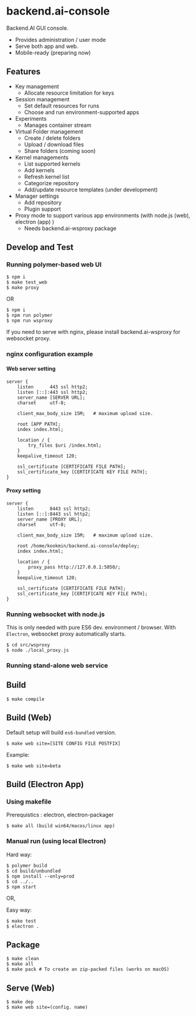 # backend.ai-console

Backend.AI GUI console.

 * Provides administration / user mode
 * Serve both app and web.
 * Mobile-ready (preparing now)

## Features
 * Key management
    * Allocate resource limitation for keys
 * Session management
    * Set default resources for runs
    * Choose and run environment-supported apps
 * Experiments
    * Manages container stream
 * Virtual Folder management
    * Create / delete folders
    * Upload  / download files
    * Share folders (coming soon)
 * Kernel managements
    * List supported kernels
	* Add kernels
	* Refresh kernel list
	* Categorize repository
	* Add/update resource templates (under development)
 * Manager settings
    * Add repository
	* Plugin support
 * Proxy mode to support various app environments (with node.js (web), electron (app) )
	* Needs backend.ai-wsproxy package

## Develop and Test

### Running polymer-based web UI

```
$ npm i
$ make test_web 
$ make proxy
```
OR

```
$ npm i
$ npm run polymer
$ npm run wsproxy
```

If you need to serve with nginx, please install backend.ai-wsproxy for websocket proxy.

### nginx configuration example

#### Web server setting

```
server {
    listen      443 ssl http2;
    listen [::]:443 ssl http2;
    server_name [SERVER URL];
    charset     utf-8;

    client_max_body_size 15M;   # maximum upload size.

    root [APP PATH];
    index index.html;

    location / {
        try_files $uri /index.html;
    }
    keepalive_timeout 120;

    ssl_certificate [CERTIFICATE FILE PATH];
    ssl_certificate_key [CERTIFICATE KEY FILE PATH];
}
```

#### Proxy setting

```
server {
    listen      8443 ssl http2;
    listen [::]:8443 ssl http2;
    server_name [PROXY URL];
    charset     utf-8;

    client_max_body_size 15M;   # maximum upload size.

    root /home/kookmin/backend.ai-console/deploy;
    index index.html;

    location / {
        proxy_pass http://127.0.0.1:5050/;
    }
    keepalive_timeout 120;

    ssl_certificate [CERTIFICATE FILE PATH];
    ssl_certificate_key [CERTIFICATE KEY FILE PATH];
}
```

### Running websocket with node.js

This is only needed with pure ES6 dev. environment / browser. With `Electron`, websocket proxy automatically starts.

```
$ cd src/wsproxy
$ node ./local_proxy.js
```

### Running stand-alone web service

## Build

```
$ make compile
```
## Build (Web)

Default setup will build `es6-bundled` version.

```
$ make web site=[SITE CONFIG FILE POSTFIX]
```

Example:

```
$ make web site=beta
```

## Build (Electron App)

### Using makefile

Prerequistics : electron, electron-packager

```
$ make all (build win64/macos/linux app)
```

### Manual run (using local Electron)

Hard way:
```
$ polymer build
$ cd build/unbundled
$ npm install --only=prod
$ cd ../..
$ npm start
```

OR,

Easy way:

```
$ make test
$ electron .
```


## Package

```
$ make clean
$ make all
$ make pack # To create an zip-packed files (works on macOS)
```

## Serve (Web)

```
$ make dep
$ make web site=(config. name)
```
